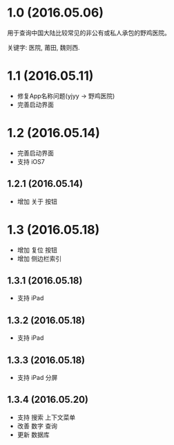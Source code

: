 # 1.0 (2016.05.06)

用于查询中国大陆比较常见的非公有或私人承包的野鸡医院。

关键字: 医院, 莆田, 魏则西.

# 1.1 (2016.05.11)

- 修复App名称问题(yjyy -> 野鸡医院)
- 完善启动界面

# 1.2 (2016.05.14)

- 完善启动界面
- 支持 iOS7

## 1.2.1 (2016.05.14)

- 增加 关于 按钮

# 1.3 (2016.05.18)

- 增加 复位 按钮
- 增加 侧边栏索引

## 1.3.1 (2016.05.18)

- 支持 iPad

## 1.3.2 (2016.05.18)

- 支持 iPad

## 1.3.3 (2016.05.18)

- 支持 iPad 分屏

## 1.3.4 (2016.05.20)

- 支持 搜索 上下文菜单
- 改善 数字 查询
- 更新 数据库
